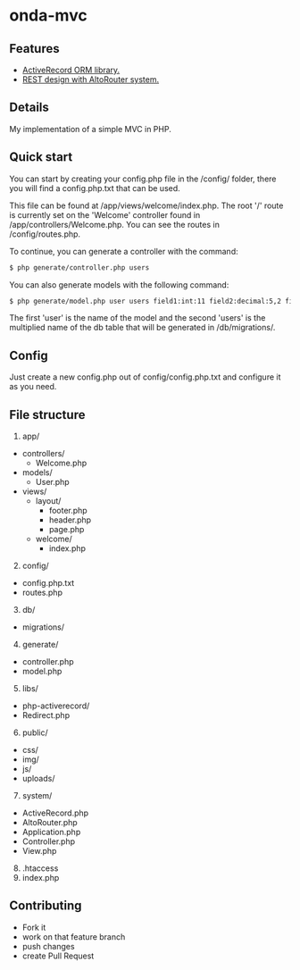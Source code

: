 onda-mvc
========

## Features
 - [ActiveRecord ORM library.](http://www.phpactiverecord.org/)
 - [REST design with AltoRouter system.](https://github.com/dannyvankooten/AltoRouter)

## Details
My implementation of a simple MVC in PHP.

## Quick start

You can start by creating your config.php file in the /config/ folder, there you will find a config.php.txt that can be used.

This file can be found at /app/views/welcome/index.php. The root '/' route is currently set on the 'Welcome' controller found in /app/controllers/Welcome.php. You can see the routes in /config/routes.php.

To continue, you can generate a controller with the command:

````bash
$ php generate/controller.php users
````

You can also generate models with the following command:

````bash
$ php generate/model.php user users field1:int:11 field2:decimal:5,2 field3:varchar:40
````

The first 'user' is the name of the model and the second 'users' is the multiplied name of the db table that will be generated in /db/migrations/.

## Config
Just create a new config.php out of config/config.php.txt and configure it as you need.

## File structure
1. app/
 - controllers/
   - Welcome.php
 - models/
   - User.php
 - views/
   - layout/
      - footer.php
      - header.php
      - page.php
   - welcome/
     - index.php
2. config/
 - config.php.txt
 - routes.php
3. db/
 - migrations/
4. generate/
 - controller.php
 - model.php
5. libs/
 - php-activerecord/
 - Redirect.php
6. public/
 - css/
 - img/
 - js/
 - uploads/
7. system/
 - ActiveRecord.php
 - AltoRouter.php
 - Application.php
 - Controller.php
 - View.php
8. .htaccess
9. index.php

## Contributing
- Fork it
- work on that feature branch
- push changes
- create Pull Request
